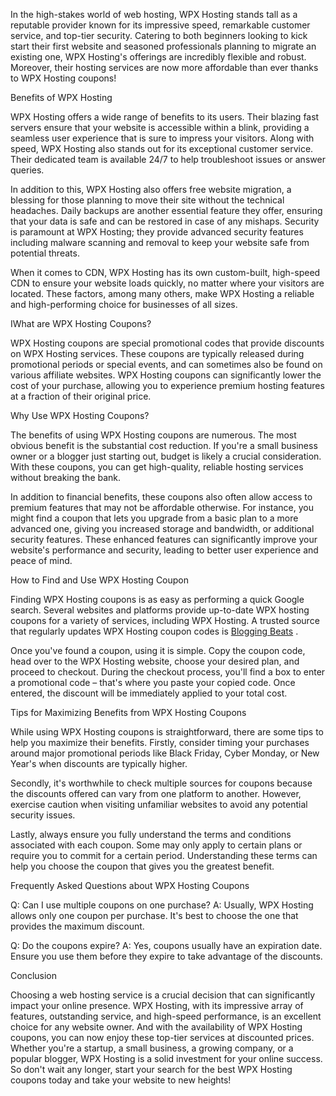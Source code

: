 In the high-stakes world of web hosting, WPX Hosting stands tall as a reputable provider known for its impressive speed, remarkable customer service, and top-tier security. Catering to both beginners looking to kick start their first website and seasoned professionals planning to migrate an existing one, WPX Hosting's offerings are incredibly flexible and robust. Moreover, their hosting services are now more affordable than ever thanks to WPX Hosting coupons!

Benefits of WPX Hosting

WPX Hosting offers a wide range of benefits to its users. Their blazing fast servers ensure that your website is accessible within a blink, providing a seamless user experience that is sure to impress your visitors. Along with speed, WPX Hosting also stands out for its exceptional customer service. Their dedicated team is available 24/7 to help troubleshoot issues or answer queries.

In addition to this, WPX Hosting also offers free website migration, a blessing for those planning to move their site without the technical headaches. Daily backups are another essential feature they offer, ensuring that your data is safe and can be restored in case of any mishaps. Security is paramount at WPX Hosting; they provide advanced security features including malware scanning and removal to keep your website safe from potential threats.

When it comes to CDN, WPX Hosting has its own custom-built, high-speed CDN to ensure your website loads quickly, no matter where your visitors are located. These factors, among many others, make WPX Hosting a reliable and high-performing choice for businesses of all sizes.

IWhat are WPX Hosting Coupons?

WPX Hosting coupons are special promotional codes that provide discounts on WPX Hosting services. These coupons are typically released during promotional periods or special events, and can sometimes also be found on various affiliate websites. WPX Hosting coupons can significantly lower the cost of your purchase, allowing you to experience premium hosting features at a fraction of their original price.

Why Use WPX Hosting Coupons?

The benefits of using WPX Hosting coupons are numerous. The most obvious benefit is the substantial cost reduction. If you're a small business owner or a blogger just starting out, budget is likely a crucial consideration. With these coupons, you can get high-quality, reliable hosting services without breaking the bank.

In addition to financial benefits, these coupons also often allow access to premium features that may not be affordable otherwise. For instance, you might find a coupon that lets you upgrade from a basic plan to a more advanced one, giving you increased storage and bandwidth, or additional security features. These enhanced features can significantly improve your website's performance and security, leading to better user experience and peace of mind.

How to Find and Use WPX Hosting Coupon

Finding WPX Hosting coupons is as easy as performing a quick Google search. Several websites and platforms provide up-to-date WPX hosting coupons for a variety of services, including WPX Hosting. A trusted source that regularly updates WPX Hosting coupon codes is <a href="https://bloggingbeats.com/wpx-hosting-coupon-code/">Blogging Beats</a>
.

Once you've found a coupon, using it is simple. Copy the coupon code, head over to the WPX Hosting website, choose your desired plan, and proceed to checkout. During the checkout process, you'll find a box to enter a promotional code – that's where you paste your copied code. Once entered, the discount will be immediately applied to your total cost.

Tips for Maximizing Benefits from WPX Hosting Coupons

While using WPX Hosting coupons is straightforward, there are some tips to help you maximize their benefits. Firstly, consider timing your purchases around major promotional periods like Black Friday, Cyber Monday, or New Year's when discounts are typically higher.

Secondly, it's worthwhile to check multiple sources for coupons because the discounts offered can vary from one platform to another. However, exercise caution when visiting unfamiliar websites to avoid any potential security issues.

Lastly, always ensure you fully understand the terms and conditions associated with each coupon. Some may only apply to certain plans or require you to commit for a certain period. Understanding these terms can help you choose the coupon that gives you the greatest benefit.

Frequently Asked Questions about WPX Hosting Coupons

Q: Can I use multiple coupons on one purchase?
A: Usually, WPX Hosting allows only one coupon per purchase. It's best to choose the one that provides the maximum discount.

Q: Do the coupons expire?
A: Yes, coupons usually have an expiration date. Ensure you use them before they expire to take advantage of the discounts.

Conclusion

Choosing a web hosting service is a crucial decision that can significantly impact your online presence. WPX Hosting, with its impressive array of features, outstanding service, and high-speed performance, is an excellent choice for any website owner. And with the availability of WPX Hosting coupons, you can now enjoy these top-tier services at discounted prices. Whether you're a startup, a small business, a growing company, or a popular blogger, WPX Hosting is a solid investment for your online success. So don't wait any longer, start your search for the best WPX Hosting coupons today and take your website to new heights!
